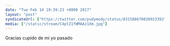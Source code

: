 ```yaml
---
date: "Tue Feb 14 19:39:23 +0000 2017"
layout: "post"
syndicateUrl: ["https://twitter.com/pudymody/status/831588670020923392"]
media: ["/static/stream/C4plZ1fWMAAz1Xm.jpg"]
---
```

Gracias cupido de mi yo pasado 